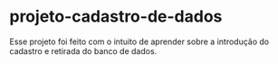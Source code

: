 # projeto-cadastro-de-dados
Esse projeto foi feito com o intuito de aprender sobre a introdução do cadastro e retirada do banco de dados.
